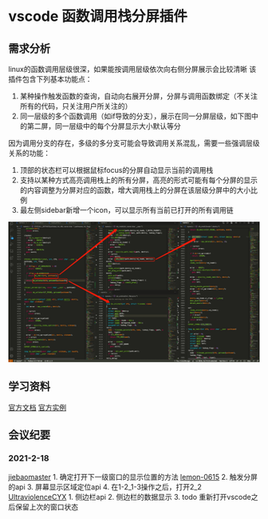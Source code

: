 # vscode 函数调用栈分屏插件

## 需求分析

linux的函数调用层级很深，如果能按调用层级依次向右侧分屏展示会比较清晰
该插件包含下列基本功能点：

1. 某种操作触发函数的查询，自动向右展开分屏，分屏与调用函数绑定（不关注所有的代码，只关注用户所关注的）
2. 同一层级的多个函数调用（如if导致的分支），展示在同一分屏层级，如下图中的第二屏，同一层级中的每个分屏显示大小默认等分

因为调用分支的存在，多级的多分支可能会导致调用关系混乱，需要一些强调层级关系的功能：

1. 顶部的状态栏可以根据鼠标focus的分屏自动显示当前的调用栈
2. 支持以某种方式高亮调用栈上的所有分屏，高亮的形式可能有每个分屏的显示的内容调整为分屏对应的函数，增大调用栈上的分屏在该层级分屏中的大小比例
3. 最左侧sidebar新增一个icon，可以显示所有当前已打开的所有调用链

![需求示意图](./others/requirement.jpg)

## 学习资料

[官方文档](https://code.visualstudio.com/api/get-started/your-first-extension)
[官方实例](https://github.com/microsoft/vscode-extension-samples)

## 会议纪要
### 2021-2-18

[jiebaomaster](https://github.com/jiebaomaster)
    1. 确定打开下一级窗口的显示位置的方法
[lemon-0615](https://github.com/lemon-0615)
    2. 触发分屏的api
    3. 屏幕显示区域定位api
    4. 在1-2_1-3操作之后，打开2_2
[UltraviolenceCYX](https://github.com/UltraviolenceCYX)
    1. 侧边栏api
    2. 侧边栏的数据显示
    3. todo 重新打开vscode之后保留上次的窗口状态